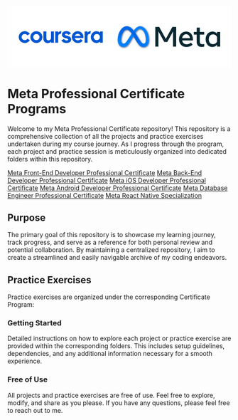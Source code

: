 ![Meta & Coursera](/static/meta.png)

# Meta Professional Certificate Programs

Welcome to my Meta Professional Certificate repository! This repository is a comprehensive collection of all the projects and practice exercises undertaken during my course journey. As I progress through the program, each project and practice session is meticulously organized into dedicated folders within this repository.

[Meta Front-End Developer Professional Certificate](https://www.coursera.org/professional-certificates/meta-front-end-developer) 
[Meta Back-End Developer Professional Certificate](https://www.coursera.org/professional-certificates/meta-Back-end-developer) 
[Meta iOS Developer Professional Certificate](https://www.coursera.org/professional-certificates/meta-ios-developer) 
[Meta Android Developer Professional Certificate](https://www.coursera.org/professional-certificates/meta-android-developer) 
[Meta Database Engineer Professional Certificate](https://www.coursera.org/professional-certificates/meta-database-engineer) 
[Meta React Native Specialization](https://www.coursera.org/specializations/meta-react-native) 



## Purpose

The primary goal of this repository is to showcase my learning journey, track progress, and serve as a reference for both personal review and potential collaboration. By maintaining a centralized repository, I aim to create a streamlined and easily navigable archive of my coding endeavors.

## Practice Exercises

Practice exercises are organized under the corresponding Certificate Program:


### Getting Started

Detailed instructions on how to explore each project or practice exercise are provided within the corresponding folders. This includes setup guidelines, dependencies, and any additional information necessary for a smooth experience.

### Free of Use

All projects and practice exercises are free of use. Feel free to explore, modify, and share as you please. If you have any questions, please feel free to reach out to me.